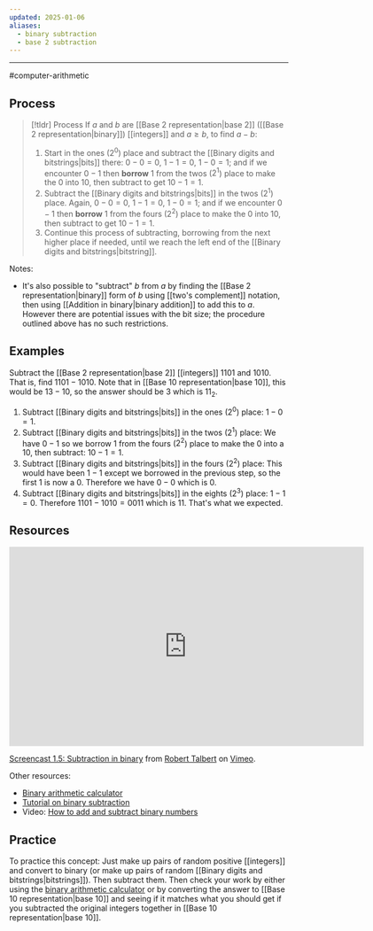 ```yaml
---
updated: 2025-01-06
aliases:
  - binary subtraction
  - base 2 subtraction
---
```

---

#computer-arithmetic 

## Process 

> [!tldr] Process
> If $a$ and $b$ are [[Base 2 representation|base 2]] ([[Base 2 representation|binary]]) [[integers]] and $a \geq b$, to find $a-b$:
> 1. Start in the ones ($2^0$) place and subtract the [[Binary digits and bitstrings|bits]] there: $0 - 0 = 0$, $1-1 = 0$, $1-0 = 1$; and if we encounter $0-1$ then **borrow** $1$ from the twos ($2^1$) place to make the $0$ into $10$, then subtract to get $10 - 1 = 1$. 
> 2. Subtract the [[Binary digits and bitstrings|bits]] in the twos ($2^1$) place. Again, $0 - 0 = 0$, $1-1 = 0$, $1-0 = 1$; and if we encounter $0-1$ then **borrow** $1$ from the fours ($2^2$) place to make the $0$ into $10$, then subtract to get $10 - 1 = 1$. 
> 3. Continue this process of subtracting, borrowing from the next higher place if needed, until we reach the left end of the [[Binary digits and bitstrings|bitstring]]. 

Notes: 
- It's also possible to "subtract" $b$ from $a$ by finding the [[Base 2 representation|binary]] form of $b$ using [[two's complement]] notation, then using [[Addition in binary|binary addition]] to add this to $a$. However there are potential issues with the bit size; the procedure outlined above has no such restrictions. 

## Examples 

Subtract the [[Base 2 representation|base 2]] [[integers]] $1101$ and $1010$. That is, find $1101 - 1010$. Note that in [[Base 10 representation|base 10]], this would be $13 - 10$, so the answer should be $3$ which is $11_2$. 
1. Subtract [[Binary digits and bitstrings|bits]] in the ones ($2^0$) place: $1-0 = 1$. 
2. Subtract [[Binary digits and bitstrings|bits]] in the twos ($2^1$) place: We have $0-1$ so we borrow $1$ from the fours ($2^2$) place to make the $0$ into a $10$, then subtract: $10 - 1 = 1$. 
3. Subtract [[Binary digits and bitstrings|bits]] in the fours ($2^2$) place: This would have been $1-1$ except we borrowed in the previous step, so the first $1$ is now a $0$. Therefore we have $0-0$ which is $0$. 
4. Subtract [[Binary digits and bitstrings|bits]] in the eights ($2^3$) place: $1-1 = 0$. 
Therefore $1101 - 1010 = 0011$ which is $11$. That's what we expected. 

## Resources 

<iframe src="https://player.vimeo.com/video/579560863?h=6eb2a3d0de" width="640" height="360" frameborder="0" allow="autoplay; fullscreen; picture-in-picture" allowfullscreen></iframe>
<p><a href="https://vimeo.com/579560863">Screencast 1.5: Subtraction in binary</a> from <a href="https://vimeo.com/user132700952">Robert Talbert</a> on <a href="https://vimeo.com">Vimeo</a>.</p>

Other resources: 
- [Binary arithmetic calculator](https://www.calculator.net/binary-calculator.html)
- [Tutorial on binary subtraction](https://byjus.com/maths/binary-subtraction/)
- Video: [How to add and subtract binary numbers](https://www.youtube.com/watch?v=C5EkxfNEMjE)

## Practice 

To practice this concept: Just make up pairs of random positive [[integers]] and convert to binary (or make up pairs of random [[Binary digits and bitstrings|bitstrings]]). Then subtract them. Then check your work by either using the [binary arithmetic calculator](https://www.calculator.net/binary-calculator.html) or by converting the answer to [[Base 10 representation|base 10]] and seeing if it matches what you should get if you subtracted the original integers together in [[Base 10 representation|base 10]]. 
